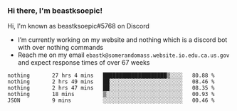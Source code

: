 ### Hi there, I'm beastksoepic!

Hi, I'm known as beastksoepic#5768 on Discord
- I’m currently working on my website and nothing which is a discord bot with over nothing commands
- Reach me on my email `ebastk@somerandomass.website.io.edu.ca.us.gov` and expect response times of over 67 weeks

<!--START_SECTION:waka-->
```text
nothing       27 hrs 4 mins   ████████████████████▒░░░░   80.88 % 
nothing       2 hrs 49 mins   ██░░░░░░░░░░░░░░░░░░░░░░░   08.46 % 
nothing       2 hrs 47 mins   ██░░░░░░░░░░░░░░░░░░░░░░░   08.35 % 
nothing       18 mins         ▒░░░░░░░░░░░░░░░░░░░░░░░░   00.93 % 
JSON          9 mins          ░░░░░░░░░░░░░░░░░░░░░░░░░   00.46 % 
```
<!--END_SECTION:waka-->
